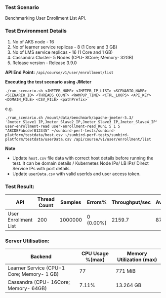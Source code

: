 ### Test Scenario

Benchmarking User Enrollment List API.


### Test Environment Details
1. No of AKS node - 16
2. No of learner service replicas - 8 (1 Core and 3 GB)
3. No of LMS service replicas - 16 (1 Core and 1 GB)
4. Cassandra Cluster- 5 Nodes (CPU- 8Core; Memory- 32GB)
5. Release version - Release 3.9.0


**API End Point:** 
`/api/course/v1/user/enrollment/list`


**Executing the test scenario using JMeter**

```./run_scenario.sh <JMETER_HOME> <JMETER_IP_LIST> <SCENARIO_NAME> <SCENARIO_ID> <THREADS_COUNT> <RAMPUP_TIME> <CTRL_LOOPS> <API_KEY> <DOMAIN_FILE> <CSV_FILE> <pathPrefix>```

e.g.

```./run_scenario.sh /mount/data/benchmark/apache-jmeter-5.3/ 'Jmeter_Slave1_IP,Jmeter_Slave2_IP,Jmeter_Slave3_IP,Jmeter_Slave4_IP' user-enrollment-read user-enrollment-read_Run1 5 1 5 "ABCDEFabcdef012345" ~/sunbird-perf-tests/sunbird-platform/testdata/host.csv ~/sunbird-perf-tests/sunbird-platform/testdata/userData.csv /api/course/v1/user/enrollment/list```


**Note**
- Update `host.csv` file data with correct host details before running the test. It can be domain details / Kubernetes Node IPs/ LB IPs/ Direct Service IPs with port details.
- Update `userData.csv` with valid userIds and user access token.


### Test Result:

|API                 |Thread Count|Samples |Errors%  |Throughput/sec|Avg | 95th pct | 99th pct|
|--------------------|------------|--------|---------| -------------|-----------|-------------|---------|
|User Enrollment List|200         |1000000 |0 (0.00%)| 2159.7      |    87       |        101     |  130       |


### Server Utilisation:
| Backend          | CPU Usage %(max) | Memory Utilization (max) |
| ------------- | ------------- |------------- |
| Learner Service (CPU-1 Core; Memory- 1 GB)  |77 |771 MiB     |
| Cassandra (CPU- 16Core; Memory- 64GB)|7.11%  |13.264 GB |
